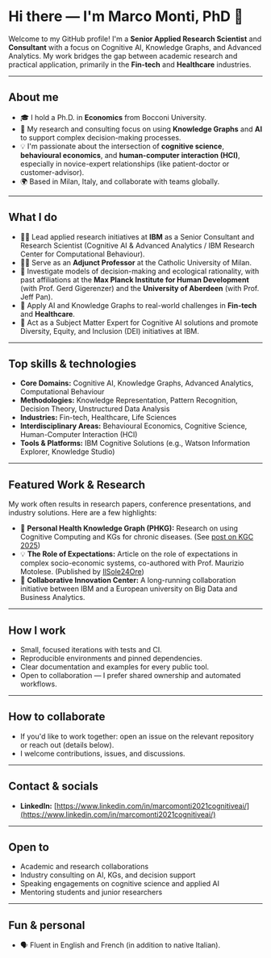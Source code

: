 # Hi there — I'm Marco Monti, PhD 👋

[](https://github.com/MarcoMontiPhD)

Welcome to my GitHub profile\! I'm a **Senior Applied Research Scientist** and **Consultant** with a focus on Cognitive AI, Knowledge Graphs, and Advanced Analytics. My work bridges the gap between academic research and practical application, primarily in the **Fin-tech** and **Healthcare** industries.

-----

## About me

  - 🎓 I hold a Ph.D. in **Economics** from Bocconi University.
  - 🔬 My research and consulting focus on using **Knowledge Graphs** and **AI** to support complex decision-making processes.
  - 💡 I'm passionate about the intersection of **cognitive science**, **behavioural economics**, and **human-computer interaction (HCI)**, especially in novice-expert relationships (like patient-doctor or customer-advisor).
  - 🌍 Based in Milan, Italy, and collaborate with teams globally.

-----

## What I do

  - 👨‍🔬 Lead applied research initiatives at **IBM** as a Senior Consultant and Research Scientist (Cognitive AI & Advanced Analytics / IBM Research Center for Computational Behaviour).
  - 🧑‍🏫 Serve as an **Adjunct Professor** at the Catholic University of Milan.
  - 🧠 Investigate models of decision-making and ecological rationality, with past affiliations at the **Max Planck Institute for Human Development** (with Prof. Gerd Gigerenzer) and the **University of Aberdeen** (with Prof. Jeff Pan).
  - 🏥 Apply AI and Knowledge Graphs to real-world challenges in **Fin-tech** and **Healthcare**.
  - 🤝 Act as a Subject Matter Expert for Cognitive AI solutions and promote Diversity, Equity, and Inclusion (DEI) initiatives at IBM.

-----

## Top skills & technologies

  - **Core Domains:** Cognitive AI, Knowledge Graphs, Advanced Analytics, Computational Behaviour
  - **Methodologies:** Knowledge Representation, Pattern Recognition, Decision Theory, Unstructured Data Analysis
  - **Industries:** Fin-tech, Healthcare, Life Sciences
  - **Interdisciplinary Areas:** Behavioural Economics, Cognitive Science, Human-Computer Interaction (HCI)
  - **Tools & Platforms:** IBM Cognitive Solutions (e.g., Watson Information Explorer, Knowledge Studio)

-----

## Featured Work & Research

My work often results in research papers, conference presentations, and industry solutions. Here are a few highlights:

  - 🔬 **Personal Health Knowledge Graph (PHKG):** Research on using Cognitive Computing and KGs for chronic diseases. (See [post on KGC 2025](https://lnkd.in/dRpQcsV))
  - 💡 **The Role of Expectations:** Article on the role of expectations in complex socio-economic systems, co-authored with Prof. Maurizio Motolese. (Published by [IlSole24Ore](https://www.ilsole24ore.com/art/il-nostro-futuro-e-anche-nostre-aspettative-ADSAOCH))
  - 🤝 **Collaborative Innovation Center:** A long-running collaboration initiative between IBM and a European university on Big Data and Business Analytics.

-----

## How I work

  - Small, focused iterations with tests and CI.
  - Reproducible environments and pinned dependencies.
  - Clear documentation and examples for every public tool.
  - Open to collaboration — I prefer shared ownership and automated workflows.

-----

## How to collaborate

  - If you'd like to work together: open an issue on the relevant repository or reach out (details below).
  - I welcome contributions, issues, and discussions.

-----

## Contact & socials

  - **LinkedIn:** [https://www.linkedin.com/in/marcomonti2021cognitiveai/](https://www.linkedin.com/in/marcomonti2021cognitiveai/)

-----

## Open to

  - Academic and research collaborations
  - Industry consulting on AI, KGs, and decision support
  - Speaking engagements on cognitive science and applied AI
  - Mentoring students and junior researchers

-----

## Fun & personal

  - 🗣️ Fluent in English and French (in addition to native Italian).

